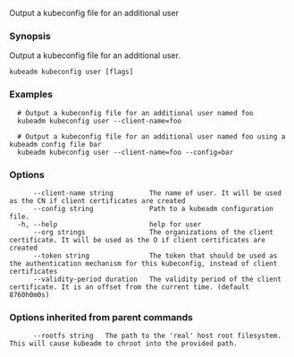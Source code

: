 
Output a kubeconfig file for an additional user

### Synopsis

Output a kubeconfig file for an additional user.

```
kubeadm kubeconfig user [flags]
```

### Examples

```
  # Output a kubeconfig file for an additional user named foo
  kubeadm kubeconfig user --client-name=foo
  
  # Output a kubeconfig file for an additional user named foo using a kubeadm config file bar
  kubeadm kubeconfig user --client-name=foo --config=bar
```

### Options

```
      --client-name string         The name of user. It will be used as the CN if client certificates are created
      --config string              Path to a kubeadm configuration file.
  -h, --help                       help for user
      --org strings                The organizations of the client certificate. It will be used as the O if client certificates are created
      --token string               The token that should be used as the authentication mechanism for this kubeconfig, instead of client certificates
      --validity-period duration   The validity period of the client certificate. It is an offset from the current time. (default 8760h0m0s)
```

### Options inherited from parent commands

```
      --rootfs string   The path to the 'real' host root filesystem. This will cause kubeadm to chroot into the provided path.
```
